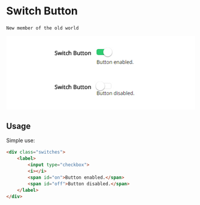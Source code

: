 # Switch Button
`New member of the old world`

![expmle image](https://raw.githubusercontent.com/ahmettashan/on-off-button/master/img.jpg)

Usage
-----

Simple use:
```html
<div class="switches">
    <label>
        <input type="checkbox">
        <i></i>
        <span id="on">Button enabled.</span>
        <span id="off">Button disabled.</span>
    </label>
</div>
```
